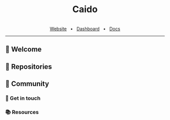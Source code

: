 <div align="center">
  <h1>Caido</h1>

  <br />
  <a href="https://caido.io/">Website</a>
  <span>&nbsp;&nbsp;•&nbsp;&nbsp;</span>
  <a href="https://dashboard.caido.io/">Dashboard</a>
  <span>&nbsp;&nbsp;•&nbsp;&nbsp;</span>
  <a href="https://docs.caido.io/">Docs</a>
  <br />
  <hr />
</div>

## 👋 Welcome


## 🎁 Repositories


## 💚 Community


### 💌 Get in touch


### 📚 Resources

